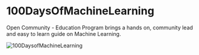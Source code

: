 # 100DaysOfMachineLearning
Open Community - Education Program brings a hands on, community lead and easy to learn guide on Machine Learning. 

<img src="https://github.com/upes-open/100DaysOfMachineLearning/blob/master/Resources/100DaysOfMachineLearning!%20(1).png" alt="100DaysofMachineLearning">

